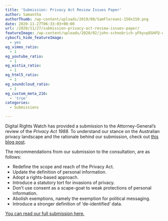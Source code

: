 ```yaml
---
title: 'Submission: Privacy Act Review Issues Paper'
author: Samantha
authorThumb: /wp-content/uploads/2019/08/SamFloreani-150x150.png
date: 2020-11-27T06:33:03+00:00
url: /2020/11/27/submission-privacy-act-review-issues-paper/
featureImage: /wp-content/uploads/2020/02/john-schnobrich-yFbyvpEGHFQ-unsplash-scaled-1.jpg
cybocfi_hide_featureImage:
  - yes
eg_vimeo_ratio:
  - 1
eg_youtube_ratio:
  - 1
eg_wistia_ratio:
  - 1
eg_html5_ratio:
  - 1
eg_soundcloud_ratio:
  - 1
eg_custom_meta_216:
  - 'true'
categories:
  - Submissions

---
```

Digital Rights Watch has provided a submission to the Attorney-General&#8217;s review of the _Privacy Act 1988._ To understand our stance on the Australian privacy landscape and the rationale behind our submission, check out [this blog post][1].

The recommendations from our submission to the consultation, are as follows:

  * Redefine the scope and reach of the Privacy Act.
  * Update the definition of personal information.
  * Adopt a rights-based approach.
  * Introduce a statutory tort for invasions of privacy.
  * Don’t use consent as a scape-goat to weak protections of personal information.
  * Abolish exemptions, namely the exemption for political messaging.
  * Introduce a stronger definition of ‘de-identified’ data.

[You can read our full submission here.][2]

 [1]: https://digitalrightswatch.org.au/2020/11/27/the-privacy-act-review-could-shake-up-australias-value-based-approach-to-privacy/
 [2]: /wp-content/uploads/2020/11/DRW-Submission-Privacy-Act-Review-November-2020.pdf